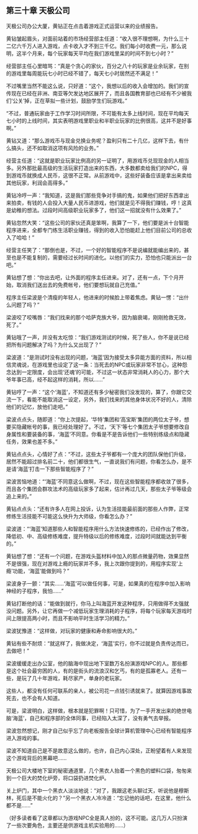 ## 第三十章 天极公司


天极公司办公大厦，黄钻正在点击着游戏正式运营以来的业绩报告。

黄钻皱起眉头，对面前站着的市场经营部主任道：“收入很不理想啊，为什么三十二亿六千万人进入游戏，点卡收入才不到三千亿。我们每小时收费一元，那么说明，这半个月来，每个玩家每天平均在我们游戏里呆的时间不到七小时？”

经营部主任心里暗骂：“真是个贪心的家伙，百分之八十的玩家是业余玩家，在别的游戏里每周能玩七小时已经不错了，每天七小时居然还不满足！”

不过嘴里当然不能这么说，只好道：“这个，我想以后的收入会增加的。我们的宣传现在已经在非洲、南亚等欠发达地区展开了，而且各国教育部也已经有不少被我们‘公关’掉，正在草拟一些计划，鼓励学生们玩游戏。”

“不过，普通玩家由于工作学习时间所限，不可能有太多上线时间，现在平均每天七小时的上线时间，其实表明游戏里职业和半职业玩家的比例很高，这并不是好事啊。”

黄钻又道：“那么游戏币与现金兑换业务呢？盈利只有二十几亿，这样下去，有什么搞头，还不如取消这项有风险的业务。”

经营主任道：“这就是职业玩家比例高的另一证明了，用游戏币兑现现金的人相当多。另外那批最高级的生活玩家打造出来的东西，大多数都卖给我们的NPC，得到游戏币就换成人民币，这很不正常。从前游戏中，这些好装备应该是拿出来卖给其他玩家，利润会高得多。”

黄钻冷哼一声：“我知道，这是我们那些竞争对手搞的鬼，如果他们把好东西拿出来拍卖，有钱的人会投入大量人民币进游戏，他们就是见不得我们赚钱，哼！这真是幼稚的想法。过段时间高级职业玩家多了，他们这一招就没有什么效果了。”

黄钻忽然大笑：“这些公司的家伙还真是笨啊，我算了一下，他们要是派十台智能程序进来，全都专门练生活职业赚钱，得到的收入恐怕能赶上他们目前公司的总收入了哈哈！”

经营主任笑了：“那倒也是，不过，一个好的智能程序不是说编就能编出来的，甚至也是不能复制的，需要经过长时间的进化。以他们的实力，恐怕也只能派出一台吧。”

黄钻想了想：“你出去吧，让外面的程序主任进来。对了，还有一点，下个月开始，取消我们送出去的免费帐号，他们要想玩就自己充值。”

程序主任梁波是个清瘦的年轻人，他进来的时候脸上带着焦虑。黄钻一愣：“出什么问题了吗？”

梁波咬了咬嘴唇：“我们找来的那个哈萨克族大爷，因为脑衰竭，刚刚抢救无效，死了。”

黄钻哦了一声，并没有太吃惊：“我们游戏测试的时候，死了些人，你不是说已经把所有问题解决了吗？为什么又出现了？”

梁波道：“是测试时没有出现的问题，‘海蓝’因为接受太多异能方面的资料，所以相信灵魂说，在游戏里也设定了这一条：当死去的NPC或玩家非常不甘心，这种怨念达到一定限度，会出现‘还魂’的可能，不过这一状态非常消耗人的心力，那个大爷年事已高，经不起这样的消耗，所以……”

黄钻哼了一声：“这个‘海蓝’，不知道还有多少秘密我们没发现的，算了，你跟它交流一下，看能不能取消这一设定，另外，我们找来的其他身体状况不好的人，清除他们的记忆，放他们走吧。”

梁波点点头，随即道：“你上次提起，‘华特’集团和‘高宝斯’集团的两位太子爷，想要买隐藏帐号的事，我已经处理好了。不过，‘天下’等七个集团太子爷想要修改自身属性和要装备的事，‘海蓝’不同意。你看是不是告诉他们一些特别练级点和隐藏任务，效果也差不多。”

黄钻点点头，心情好了点：“不过，这些太子爷都有一个庞大的团队保他们升级，居然不能超过排名前二十，他们都很生气，一直说我们有问题，你看怎么办，是不是请‘海蓝’打击一下那些智能程序了？”

梁波苦恼地道：“‘海蓝’不同意这么做啊，不过，现在这些智能程序都收敛了很多，而且各个集团会群攻法术的高级玩家多了起来，估计再过几天，那些太子爷等级会追上来的。”

黄钻点点头：“还有许多人在网上投诉，认为生活技能最前面的那些人作弊，正常修练生活技能不可能这么快升为大师级，你看怎么办？”

梁波道：“‘海蓝’知道那些人和智能程序用什么方法快速修练的，已经作出了修改，降低初、中、高级修练难度，提升特级以后的修练难度，过段时间就能达到平衡的。”

黄钻想了想：“还有一个问题，在游戏头盔材料中加入的那点微量药物，效果显然不是很强，现在对游戏上瘾的玩家并不多，我上次跟你提到的，用程序实现‘上瘾’功能，‘海蓝’能做到吗？”

梁波身子一颤：“其实……‘海蓝’可以做任何事，可是，如果真的在程序中加入影响神经的子程序，我怕……”

黄钻打断他的话：“能做到就行，你马上叫海蓝开发这种程序，只用做得不太强就没问题。另外，让它再做一个减低玩家生理消耗的子程序，将每个玩家每天游戏时间上限提高两小时，而且不影响平时生活学习的精力。”

梁波犹豫道：“这样做，对玩家的健康和寿命影响很大的。”

黄钻有些不耐烦：“就这样了，我做决定，‘海蓝’实行，你不过就是负责传达而已，去做吧！”

梁波缓缓走出办公室，他的脑海中现出地下室数万名扮演游戏NPC的人。那些都是这个社会最穷困的人，有的是街头的流浪汉和乞丐，有的是孤寡老人。还有一些，是玩了几十年游戏，耗尽家产，单身的老玩家。

这些人，都没有任何可联系的亲人，被公司花一点钱引诱就来了。就算因游戏事故死去，也不会有人知道。

可是，梁波明白，这样做，根本就是犯罪啊！只可惜，为了一手开发出来的绝世电脑‘海蓝’，自己和程序部的全体同事，已经陷入太深了，没有勇气去举报。

梁波忽然想记，刚才自己似乎忘了向老板报告全球计算机管理中心已经有智能程序进入游戏的事。

梁波不知道自己是不是故意这么做的，也许，自己内心深处，正盼望着有人来发现这个游戏背后的黑幕吧……

天极公司大楼地下室的秘密通道里，几个黑衣人抬着一个黑色的塑料口袋，匆匆来到一个巨大的焚化炉旁，将口袋扔进焚化炉。

关上炉门，其中一个黑衣人淡淡地说：“对了，我跟这老头聊过天，听说他是穆斯林，死后是不能火化的？”另一个黑衣人冷冷道：“忘记他的话吧，在这里，他什么都不是……”

（好多读者看了这章都以为游戏NPC全是真人扮的，这不可能。这几万人只扮演了一些次要角色，主要还是供游戏主机实验用的……）





